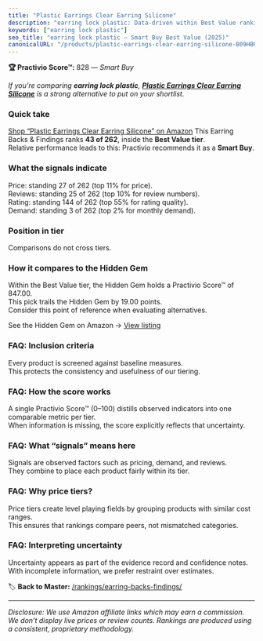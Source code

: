 ```yaml
---
title: "Plastic Earrings Clear Earring Silicone"
description: "earring lock plastic: Data-driven within Best Value ranking using the Practivio Score™. Positioned by quality, value, demand, findability, momentum."
keywords: ["earring lock plastic"]
seo_title: "earring lock plastic — Smart Buy Best Value (2025)"
canonicalURL: "/products/plastic-earrings-clear-earring-silicone-B09HBRZH2T/"
---
```


**🏆 Practivio Score™:** 828 — _Smart Buy_


*If you're comparing **earring lock plastic**, **[Plastic Earrings Clear Earring Silicone](https://www.amazon.com/dp/B09HBRZH2T?tag=practivio-20)** is a strong alternative to put on your shortlist.*
### Quick take
[Shop “Plastic Earrings Clear Earring Silicone” on Amazon](https://www.amazon.com/dp/B09HBRZH2T?tag=practivio-20)
This Earring Backs & Findings ranks **43 of 262**, inside the **Best Value tier**.  
Relative performance leads to this: Practivio recommends it as a **Smart Buy**.

### What the signals indicate
Price: standing 27 of 262 (top 11% for price).  
Reviews: standing 25 of 262 (top 10% for review numbers).  
Rating: standing 144 of 262 (top 55% for rating quality).  
Demand: standing 3 of 262 (top 2% for monthly demand).

### Position in tier
Comparisons do not cross tiers.

### How it compares to the Hidden Gem
Within the Best Value tier, the Hidden Gem holds a Practivio Score™ of 847.00.  
This pick trails the Hidden Gem by 19.00 points.  
Consider this point of reference when evaluating alternatives.  

See the Hidden Gem on Amazon → [View listing](https://www.amazon.com/dp/B088X15S9T?tag=practivio-20)

### FAQ: Inclusion criteria
Every product is screened against baseline measures.  
This protects the consistency and usefulness of our tiering.

### FAQ: How the score works
A single Practivio Score™ (0–100) distills observed indicators into one comparable metric per tier.  
When information is missing, the score explicitly reflects that uncertainty.

### FAQ: What “signals” means here
Signals are observed factors such as pricing, demand, and reviews.  
They combine to place each product fairly within its tier.

### FAQ: Why price tiers?
Price tiers create level playing fields by grouping products with similar cost ranges.  
This ensures that rankings compare peers, not mismatched categories.

### FAQ: Interpreting uncertainty
Uncertainty appears as part of the evidence record and confidence notes.  
With incomplete information, we prefer restraint over estimates.


🏷️ **Back to Master:** [/rankings/earring-backs-findings/](/rankings/earring-backs-findings/)

---
_Disclosure: We use Amazon affiliate links which may earn a commission. We don’t display live prices or review counts. Rankings are produced using a consistent, proprietary methodology._
